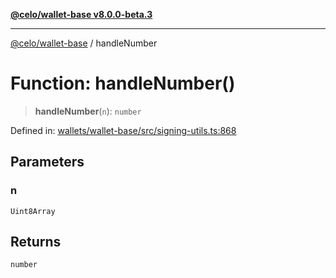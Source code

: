 [**@celo/wallet-base v8.0.0-beta.3**](../README.md)

***

[@celo/wallet-base](../README.md) / handleNumber

# Function: handleNumber()

> **handleNumber**(`n`): `number`

Defined in: [wallets/wallet-base/src/signing-utils.ts:868](https://github.com/celo-org/developer-tooling/blob/master/packages/sdk/wallets/wallet-base/src/signing-utils.ts#L868)

## Parameters

### n

`Uint8Array`

## Returns

`number`
